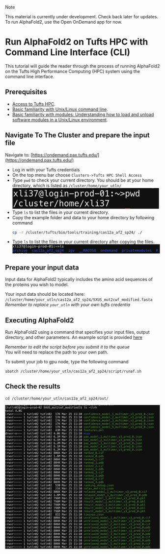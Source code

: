 
> [!NOTE]         
> This material is currently under development. Check back later for updates.    
> To run AlphaFold2, use the Open OnDemand app for now.  







# Run AlphaFold2 on Tufts HPC with Command Line Interface (CLI)     
This tutorial will guide the reader through the process of running AlphaFold2 on the Tufts High Performance Computing (HPC) system using the command line interface.


## Prerequisites
- [Access to Tufts HPC](https://tufts.qualtrics.com/jfe/form/SV_5bUmpFT0IXeyEfj).
- [Basic familiarity with Unix/Linux command line](https://it.tufts.edu/file/introduction-basic-linux).
- [Basic familiarity with modules: Understanding how to load and unload software modules in a Unix/Linux environment](https://tufts.app.box.com/v/Pax-User-Guide). 



## Navigate To The Cluster and prepare the input file 
Navigate to: [https://ondemand.pax.tufts.edu/](https://ondemand.pax.tufts.edu/)

- Log in with your Tufts credentials
- On the top menu bar choose `Clusters->Tufts HPC Shell Access`     
- Type `pwd` to check your current directory. You should be at your home directory, which is listed as `/cluster/home/your_utln/`
![](images/cluster_screenshot_homepath.png) 
- Type `ls` to list the files in your current directory.      
- Copy the example folder and data to your home directory by following command           
    ```bash
    cp -r /cluster/tufts/bio/tools/training/cas12a_af2_sp24/ ./ 
    ```
- Type `ls` to list the files in your current directory after copying the files.       
    ![](images/cluster_screenshot_homedir.png)



## Prepare your input data          
Input data for AlphaFold2 typically includes the amino acid sequences of the proteins you wish to model.    

Your input data should be located here: `/cluster/home/your_utln/cas12a_af2_sp24/5XUS_mut2cwf_modified.fasta`    
*Remember to replace `your_utln` with your own tufts credentia*


## Executing AlphaFold2     
Run AlphaFold2 using a command that specifies your input files, output directory, and other parameters. An example script is provided [here]()     

*Remember to edit the script before you submit it to the queue*    
You will need to replace the path to your own path.

To submit your job to gpu node, type the following command     
```
sbatch /cluster/home/your_utln/cas12a_af2_sp24/script/runaf.sh
```

## Check the results      
```
cd /cluster/home/your_utln/cas12a_af2_sp24/out/
```
![](images/cluster_screenshot_afoutput.png)
